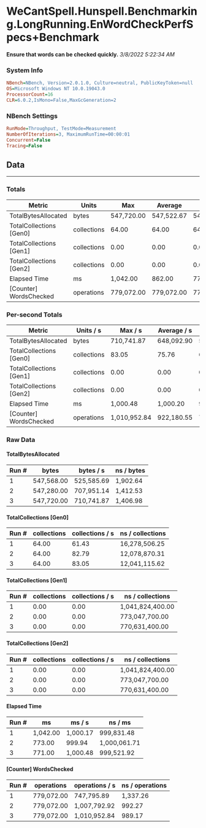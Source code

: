 ﻿# WeCantSpell.Hunspell.Benchmarking.LongRunning.EnWordCheckPerfSpecs+Benchmark
__Ensure that words can be checked quickly.__
_3/8/2022 5:22:34 AM_
### System Info
```ini
NBench=NBench, Version=2.0.1.0, Culture=neutral, PublicKeyToken=null
OS=Microsoft Windows NT 10.0.19043.0
ProcessorCount=16
CLR=6.0.2,IsMono=False,MaxGcGeneration=2
```

### NBench Settings
```ini
RunMode=Throughput, TestMode=Measurement
NumberOfIterations=3, MaximumRunTime=00:00:01
Concurrent=False
Tracing=False
```

## Data
-------------------

### Totals
|          Metric |           Units |             Max |         Average |             Min |          StdDev |
|---------------- |---------------- |---------------- |---------------- |---------------- |---------------- |
|TotalBytesAllocated |           bytes |      547,720.00 |      547,522.67 |      547,280.00 |          223.48 |
|TotalCollections [Gen0] |     collections |           64.00 |           64.00 |           64.00 |            0.00 |
|TotalCollections [Gen1] |     collections |            0.00 |            0.00 |            0.00 |            0.00 |
|TotalCollections [Gen2] |     collections |            0.00 |            0.00 |            0.00 |            0.00 |
|    Elapsed Time |              ms |        1,042.00 |          862.00 |          771.00 |          155.89 |
|[Counter] WordsChecked |      operations |      779,072.00 |      779,072.00 |      779,072.00 |            0.00 |

### Per-second Totals
|          Metric |       Units / s |         Max / s |     Average / s |         Min / s |      StdDev / s |
|---------------- |---------------- |---------------- |---------------- |---------------- |---------------- |
|TotalBytesAllocated |           bytes |      710,741.87 |      648,092.90 |      525,585.69 |      106,103.53 |
|TotalCollections [Gen0] |     collections |           83.05 |           75.76 |           61.43 |           12.41 |
|TotalCollections [Gen1] |     collections |            0.00 |            0.00 |            0.00 |            0.00 |
|TotalCollections [Gen2] |     collections |            0.00 |            0.00 |            0.00 |            0.00 |
|    Elapsed Time |              ms |        1,000.48 |        1,000.20 |          999.94 |            0.27 |
|[Counter] WordsChecked |      operations |    1,010,952.84 |      922,180.55 |      747,795.89 |      151,029.81 |

### Raw Data
#### TotalBytesAllocated
|           Run # |           bytes |       bytes / s |      ns / bytes |
|---------------- |---------------- |---------------- |---------------- |
|               1 |      547,568.00 |      525,585.69 |        1,902.64 |
|               2 |      547,280.00 |      707,951.14 |        1,412.53 |
|               3 |      547,720.00 |      710,741.87 |        1,406.98 |

#### TotalCollections [Gen0]
|           Run # |     collections | collections / s |ns / collections |
|---------------- |---------------- |---------------- |---------------- |
|               1 |           64.00 |           61.43 |   16,278,506.25 |
|               2 |           64.00 |           82.79 |   12,078,870.31 |
|               3 |           64.00 |           83.05 |   12,041,115.62 |

#### TotalCollections [Gen1]
|           Run # |     collections | collections / s |ns / collections |
|---------------- |---------------- |---------------- |---------------- |
|               1 |            0.00 |            0.00 |1,041,824,400.00 |
|               2 |            0.00 |            0.00 |  773,047,700.00 |
|               3 |            0.00 |            0.00 |  770,631,400.00 |

#### TotalCollections [Gen2]
|           Run # |     collections | collections / s |ns / collections |
|---------------- |---------------- |---------------- |---------------- |
|               1 |            0.00 |            0.00 |1,041,824,400.00 |
|               2 |            0.00 |            0.00 |  773,047,700.00 |
|               3 |            0.00 |            0.00 |  770,631,400.00 |

#### Elapsed Time
|           Run # |              ms |          ms / s |         ns / ms |
|---------------- |---------------- |---------------- |---------------- |
|               1 |        1,042.00 |        1,000.17 |      999,831.48 |
|               2 |          773.00 |          999.94 |    1,000,061.71 |
|               3 |          771.00 |        1,000.48 |      999,521.92 |

#### [Counter] WordsChecked
|           Run # |      operations |  operations / s | ns / operations |
|---------------- |---------------- |---------------- |---------------- |
|               1 |      779,072.00 |      747,795.89 |        1,337.26 |
|               2 |      779,072.00 |    1,007,792.92 |          992.27 |
|               3 |      779,072.00 |    1,010,952.84 |          989.17 |


